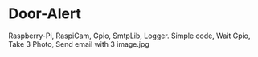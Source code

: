 # Door-Alert
Raspberry-Pi, RaspiCam, Gpio, SmtpLib, Logger.
Simple code, Wait Gpio, Take 3 Photo, Send email with 3 image.jpg
